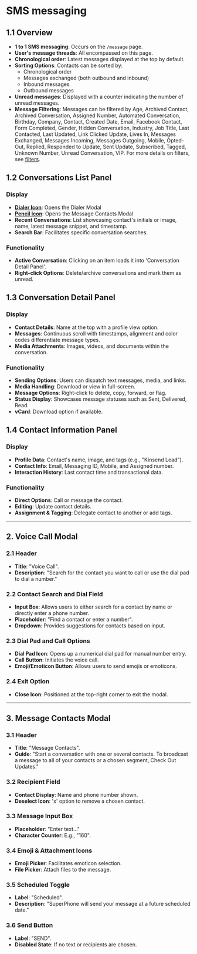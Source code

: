 # SMS messaging
## 1.1 Overview
- **1 to 1 SMS messaging**: Occurs on the `/message` page.
- **User's message threads**: All encompassed on this page.
- **Chronological order**: Latest messages displayed at the top by default.
- **Sorting Options**: Contacts can be sorted by:
    - Chronological order
    - Messages exchanged (both outbound and inbound)
    - Inbound messages
    - Outbound messages
- **Unread messages**: Displayed with a counter indicating the number of unread messages.
- **Message Filtering**: Messages can be filtered by Age, Archived Contact, Archived Conversation, Assigned Number, Automated Conversation, Birthday, Company, Contact, Created Date, Email, Facebook Contact, Form Completed, Gender, Hidden Conversation, Industry, Job Title, Last Contacted, Last Updated, Link Clicked Update, Lives In, Messages Exchanged, Messages Incoming, Messages Outgoing, Mobile, Opted-Out, Replied, Responded to Update, Sent Update, Subscribed, Tagged, Unknown Number, Unread Conversation, VIP. For more details on filters, see [filters](/developers/architecture/functionality/filters.html).

## 1.2 Conversations List Panel
### Display
- **[Dialer Icon](#2-voice-call-modal)**: Opens the Dialer Modal
- **[Pencil Icon](#3-message-contacts-modal)**: Opens the Message Contacts Modal
- **Recent Conversations**: List showcasing contact's initials or image, name, latest message snippet, and timestamp.
- **Search Bar**: Facilitates specific conversation searches.

### Functionality
- **Active Conversation**: Clicking on an item loads it into 'Conversation Detail Panel'.
- **Right-click Options**: Delete/archive conversations and mark them as unread.

## 1.3 Conversation Detail Panel
### Display
- **Contact Details**: Name at the top with a profile view option.
- **Messages**: Continuous scroll with timestamps, alignment and color codes differentiate message types.
- **Media Attachments**: Images, videos, and documents within the conversation.

### Functionality
- **Sending Options**: Users can dispatch text messages, media, and links.
- **Media Handling**: Download or view in full-screen.
- **Message Options**: Right-click to delete, copy, forward, or flag.
- **Status Display**: Showcases message statuses such as Sent, Delivered, Read.
- **vCard**: Download option if available.

## 1.4 Contact Information Panel
### Display
- **Profile Data**: Contact's name, image, and tags (e.g., "Kinsend Lead").
- **Contact Info**: Email, Messaging ID, Mobile, and Assigned number.
- **Interaction History**: Last contact time and transactional data.

### Functionality
- **Direct Options**: Call or message the contact.
- **Editing**: Update contact details.
- **Assignment & Tagging**: Delegate contact to another or add tags.

---
## 2. Voice Call Modal
### 2.1 Header
- **Title**: "Voice Call".
- **Description**: "Search for the contact you want to call or use the dial pad to dial a number."

### 2.2 Contact Search and Dial Field
- **Input Box**: Allows users to either search for a contact by name or directly enter a phone number.
- **Placeholder**: "Find a contact or enter a number".
- **Dropdown**: Provides suggestions for contacts based on input.

### 2.3 Dial Pad and Call Options
- **Dial Pad Icon**: Opens up a numerical dial pad for manual number entry.
- **Call Button**: Initiates the voice call.
- **Emoji/Emoticon Button**: Allows users to send emojis or emoticons.

### 2.4 Exit Option
- **Close Icon**: Positioned at the top-right corner to exit the modal.

---
## 3. Message Contacts Modal
### 3.1 Header
- **Title**: "Message Contacts".
- **Guide**: "Start a conversation with one or several contacts. To broadcast a message to all of your contacts or a chosen segment, Check Out Updates."

### 3.2 Recipient Field
- **Contact Display**: Name and phone number shown.
- **Deselect Icon**: 'x' option to remove a chosen contact.

### 3.3 Message Input Box
- **Placeholder**: "Enter text..."
- **Character Counter**: E.g., "160".

### 3.4 Emoji & Attachment Icons
- **Emoji Picker**: Facilitates emoticon selection.
- **File Picker**: Attach files to the message.

### 3.5 Scheduled Toggle
- **Label**: "Scheduled".
- **Description**: "SuperPhone will send your message at a future scheduled date."

### 3.6 Send Button
- **Label**: "SEND".
- **Disabled State**: If no text or recipients are chosen.

